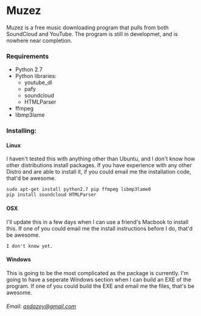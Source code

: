 # Muzez
Muzez is a free music downloading program that pulls from both SoundCloud and YouTube.
The program is still in developmet, and is nowhere near completion.

### Requirements
  + Python 2.7
  + Python libraries:
    + youtube_dl
    + pafy
    + soundcloud
    + HTMLParser
  + ffmpeg
  + libmp3lame

### Installing:
#### Linux
I haven't tested this with anything other than Ubuntu, and I don't know how other distributions install packages. If you have experience with any other Distro and are able to install it, if you could email me the installation code, that'd be awesome.
```
sudo apt-get install python2.7 pip ffmpeg libmp3lame0
pip install soundcloud HTMLParser
```
#### OSX
I'll update this in a few days when I can use a friend's Macbook to install this. If one of you could email me the install instructions before I do, that'd be awesome.
```
I don't know yet.
```
#### Windows
This is going to be the most complicated as the package is currently. I'm going to have a seperate Windows section when I can build an EXE of the program. If one of you could build the EXE and email me the files, that's be awesome.

###### Email: asdazey@gmail.com
